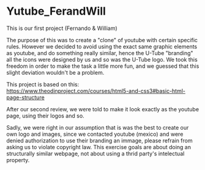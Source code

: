 # Yutube_FerandWill
This is our first project (Fernando & William)

The purpose of this was to create a "clone" of youtube with certain specific rules.
However we decided to avoid using the exact same graphic elements as youtube, and do
something really similar, hence the U-Tube "branding" all the icons were designed by us
and so was the U-Tube logo. We took this freedom in order to make the task a little more
fun, and we guessed that this slight deviation wouldn't be a problem.

This project is based on this: https://www.theodinproject.com/courses/html5-and-css3#basic-html-page-structure

After our second review, we were told to make it look exactly as the youtube page, using their logos and so.

Sadly, we were right in our assumption that is was the best to create our own logo and images, since we contacted youtube (mexico) and were denied authorization to use their branding an immage, please refrain from asking us to violate copyright law. This exercise goals are about doing an structurally similar webpage, not about using a thrid party's intelectual property.
